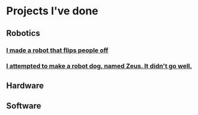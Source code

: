 # Projects I've done

## Robotics
### [I made a robot that flips people off]()
### [I attempted to make a robot dog, named Zeus. It didn't go well.]()

## Hardware


## Software
